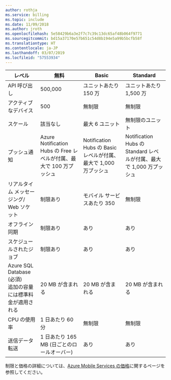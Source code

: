 ```yaml
---
author: rothja
ms.service: billing
ms.topic: include
ms.date: 11/09/2018
ms.author: jroth
ms.openlocfilehash: 5e58429b6a3e2f7c7c39c13dc65af48b064f9771
ms.sourcegitcommit: bd15a37170e57b651c54d8b194e5a99b5bcfb58f
ms.translationtype: HT
ms.contentlocale: ja-JP
ms.lasthandoff: 03/07/2019
ms.locfileid: "57553934"
---
```

| レベル | 無料 | Basic | Standard |
| --- | --- | --- | --- |
| API 呼び出し |500,000 |ユニットあたり 150 万 |ユニットあたり 1,500 万 |
| アクティブなデバイス |500 |無制限 |無制限 |
| スケール |該当なし |最大 6 ユニット |無制限のユニット |
| プッシュ通知 |Azure Notification Hubs の Free レベルが付属、最大で 100 万プッシュ |Notification Hubs の Basic レベルが付属、最大で 1,000 万プッシュ |Notification Hubs の Standard レベルが付属、最大で 1,000 万プッシュ |
| リアルタイム メッセージング/<br/>Web ソケット |制限あり |モバイル サービスあたり 350 |無制限 |
| オフライン同期 |制限あり |あり |あり |
| スケジュールされたジョブ |制限あり |あり |あり |
| Azure SQL Database (必須) <br/>追加の容量には標準料金が適用される |20 MB が含まれる |20 MB が含まれる |20 MB が含まれる |
| CPU の使用率 |1 日あたり 60 分 |無制限 |無制限 |
| 送信データ転送 |1 日あたり 165 MB (日ごとのロールオーバー) |あり |あり |

制限と価格の詳細については、[Azure Mobile Services の価格](https://azure.microsoft.com/pricing/details/mobile-services/)に関するページを参照してください。 

